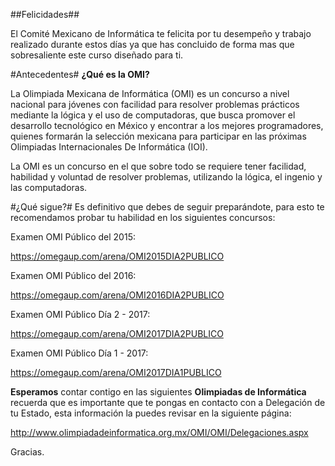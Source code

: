 ##Felicidades##

El Comité Mexicano de Informática te felicita por tu desempeño y trabajo realizado durante estos días ya que has concluido de forma mas que sobresaliente este curso diseñado para ti.

#Antecedentes#
**¿Qué es la OMI?**

La Olimpiada Mexicana de Informática (OMI) es un concurso a nivel nacional para jóvenes con facilidad para resolver problemas prácticos mediante la lógica y el uso de computadoras, que busca promover el desarrollo tecnológico en México y encontrar a los mejores programadores, quienes formarán la selección mexicana para participar en las próximas Olimpiadas Internacionales De Informática (IOI).

La OMI es un concurso en el que sobre todo se requiere tener facilidad, habilidad y voluntad de resolver problemas, utilizando la lógica, el ingenio y las computadoras.

#¿Qué sigue?#
Es definitivo que debes de seguir preparándote, para esto te recomendamos probar tu habilidad en los siguientes concursos:

Examen OMI Público del 2015:

https://omegaup.com/arena/OMI2015DIA2PUBLICO

Examen OMI Público del 2016:

https://omegaup.com/arena/OMI2016DIA2PUBLICO

Examen OMI Público Día 2 - 2017:

https://omegaup.com/arena/OMI2017DIA2PUBLICO

Examen OMI Público Día 1 - 2017:

https://omegaup.com/arena/OMI2017DIA1PUBLICO

**Esperamos** contar contigo en las siguientes **Olimpiadas de Informática** recuerda que es importante que te pongas en contacto con a Delegación de tu Estado, esta información la puedes revisar en la siguiente página:

http://www.olimpiadadeinformatica.org.mx/OMI/OMI/Delegaciones.aspx

Gracias.
